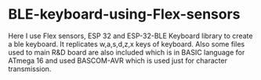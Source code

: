 # BLE-keyboard-using-Flex-sensors
Here I use Flex sensors, ESP 32 and ESP-32-BLE Keyboard library to create a ble keyboard. It replicates w,a,s,d,z,x keys of keyboard. Also some files used to main R&amp;D board are also included which is in BASIC language for ATmega 16 and used BASCOM-AVR which is used just for character transmission.
